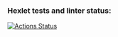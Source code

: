 ### Hexlet tests and linter status:
[![Actions Status](https://github.com/Ananas1/backend-project-lvl1/workflows/hexlet-check/badge.svg)](https://github.com/Ananas1/backend-project-lvl1/actions)